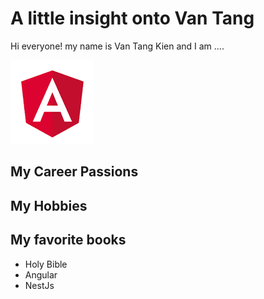 # A little insight onto Van Tang
Hi everyone! my name is Van Tang Kien and I am ....

![headshot](download.png)

## My Career Passions

## My Hobbies

## My favorite books
* Holy Bible
* Angular
* NestJs
